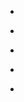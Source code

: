 
- [](/2016/02/ae42gj-vgfc/)

- [](/2016/02/bplymow4jaw/)

- [](/2015/06/a6lsfchgc7e/)

- [](/2014/12/uqxycbqkyra/)

- [](/2014/11/ud1ehen9a4y/)
